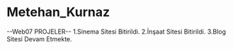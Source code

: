 # Metehan_Kurnaz
--Web07 PROJELER--
1.Sinema Sitesi Bitirildi.
2.İnşaat Sitesi Bitirildi.
3.Blog Sitesi Devam Etmekte.
